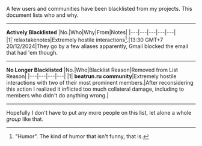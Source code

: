 A few users and communities have been blacklisted from my projects. This document lists who and why.

---
**Actively Blacklisted**
|No.|Who|Why|From|Notes|
|---|---|---|---|---|
|1|`relaxtakenotes|Extremely hostile interactions[^1].|13:30 GMT+7 20/12/2024|They go by a few aliases apparently, Gmail blocked the email that had 'em though.

---
**No Longer Blacklisted**
|No.|Who|Blacklist Reason|Removed from List Reason|
|---|---|---|---|
|1| **beatrun.ru community**|Extremely hostile interactions with two of their most prominent members.|After reconsidering this action I realized it inflicted too much collateral damage, including to members who didn't do anything wrong.|

---
Hopefully I don't have to put any more people on this list, let alone a whole *group* like that.

[^1]: "Humor". The kind of humor that isn't funny, that is.

